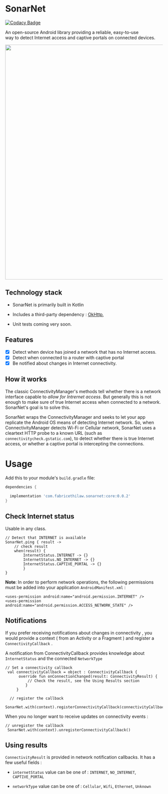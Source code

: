 # SonarNet

[![Codacy Badge](https://api.codacy.com/project/badge/Grade/99c6454342b44241b7b2abb6a70647b0)](https://app.codacy.com/gh/fabricethilaw/sonarnet?utm_source=github.com&utm_medium=referral&utm_content=fabricethilaw/sonarnet&utm_campaign=Badge_Grade)

An open-source Android library providing a reliable, easy-to-use way to detect Internet access and captive portals on connected devices.

<img src="https://github.com/fabricethilaw/sonarnet/blob/master/showcase.png" width="750" />

## Technology stack

- SonarNet is primarily built in Kotlin

- Includes a third-party dependency : [OkHttp](https://github.com/square/okhttp),

- Unit tests coming very soon.

## Features

- [x] Detect when device has joined a network that has no Internet access.
- [x] Detect when connected to a router with captive portal
- [x] Be notified about changes in Internet connectivity.

## How it works

The classic ConnectivityManager's methods tell whether there is a network interface capable to *allow for Intrernet access*. But generally this is not enough to make sure of true Internet access when connected to a network. SonarNet's goal is to solve this.

SonarNet wraps the ConnectivityManager and seeks to let your app replicate the Android OS means of detecting Internet network. So, when ConnectivityManager detects Wi-Fi or Cellular network, SonarNet uses a cleartext HTTP probe to a known URL (such as `connectivitycheck.gstatic.com`), to detect whether there is true Internet access, or whether a captive portal is intercepting the connections.

# Usage

Add this to your module's `build.gradle` file:

```gradle
dependencies {
  
  implementation 'com.fabricethilaw.sonarnet:core:0.0.2'
}
```

## Check Internet status

Usable in any class.

```
// Detect that INTERNET is available
SonarNet.ping { result ->
    // check result
    when(result) {
        InternetStatus.INTERNET -> {}
        InternetStatus.NO_INTERNET -> {}
        InternetStatus.CAPTIVE_PORTAL -> {}
        }
}
```

**Note**: In order to perform network operations, the following permissions must be added into your application `AndroidManifest.xml` :

```<uses-permission
<uses-permission android:name="android.permission.INTERNET" />
<uses-permission android:name="android.permission.ACCESS_NETWORK_STATE" />
```

## Notifications

If you prefer receiving notifications about changes in connectivity , you would provide a context ( from an Activity or a Fragment ) and register a `ConnectivityCallback` .

A notification from ConnectivityCallback provides knowledge about `InternetStatus` and the connected `NetworkType`

```
// Set a connectivity callback
 val connectivityCallback = object : ConnectivityCallback {
      override fun onConnectionChanged(result: ConnectivityResult) {
          // Check the result, see the Using Results section
         }
     }

  // register the callback
 SonarNet.with(context).registerConnectivityCallback(connectivityCallback)
```

When you no longer want to receive updates on connectivity events :

```
// unregister the callback
 SonarNet.with(context).unregisterConnectivityCallback()
```

## Using results

`ConnectivityResult` is provided in network notification callbacks. It has a few useful fields :

- `internetStatus` value can be one of : `INTERNET`, `NO_INTERNET`, `CAPTIVE_PORTAL`

- `networkType` value can be one of : `Cellular`, `Wifi`, `Ethernet`, `Unknown`

